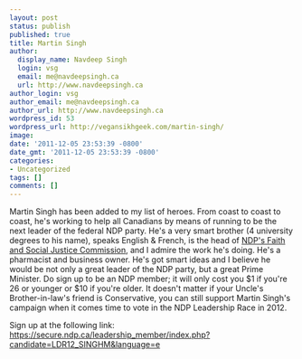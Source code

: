 ```yaml
---
layout: post
status: publish
published: true
title: Martin Singh
author:
  display_name: Navdeep Singh
  login: vsg
  email: me@navdeepsingh.ca
  url: http://www.navdeepsingh.ca
author_login: vsg
author_email: me@navdeepsingh.ca
author_url: http://www.navdeepsingh.ca
wordpress_id: 53
wordpress_url: http://vegansikhgeek.com/martin-singh/
image: 
date: '2011-12-05 23:53:39 -0800'
date_gmt: '2011-12-05 23:53:39 -0800'
categories:
- Uncategorized
tags: []
comments: []
---
```

<p>Martin Singh has been added to my list of heroes. From coast to coast to coast, he's working to help all Canadians by means of running to be the next leader of the federal NDP party. He's a very smart brother (4 university degrees to his name), speaks English &amp; French, is the head of <a href="http://www.ndp-faith-justice-foi-npd.ca/" target="_blank">NDP's Faith and Social Justice Commission</a>, and I admire the work he's doing. He's a pharmacist and business owner. He's got smart ideas and I believe he would be not only a great leader of the NDP party, but a great Prime Minister. Do sign up to be an NDP member; it will only cost you $1 if you're 26 or younger or $10 if you're older. It doesn't matter if your Uncle's Brother-in-law's friend is Conservative, you can still support Martin Singh's campaign when it comes time to vote in the NDP Leadership Race in 2012.</p>
<p>Sign up at the following link:<br /><a href="https://secure.ndp.ca/leadership_member/index.php?candidate=LDR12_SINGHM&amp;language=e" target="_blank">https://secure.ndp.ca/leadership_member/index.php?candidate=LDR12_SINGHM&amp;language=e</a></p>
